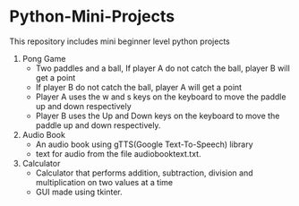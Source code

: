 # Python-Mini-Projects
This repository includes mini beginner level python projects
1. Pong Game
   - Two paddles and a ball, If player A do not catch the ball, player B will get a point 
   - If player B do not catch the ball, player A will get a point
   - Player A uses the w and s keys on the keyboard to move the paddle up and down respectively 
   - Player B uses the Up and Down keys on the keyboard to move the paddle up and down respectively.
2. Audio Book
   - An audio book using gTTS(Google Text-To-Speech) library
   - text for audio from the file audiobooktext.txt.
3. Calculator
   - Calculator that performs addition,
     subtraction, division and multiplication 
     on two values at a time
   - GUI made using tkinter.
